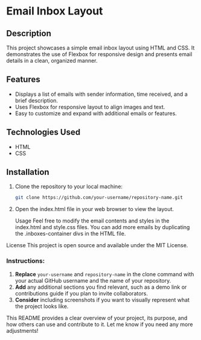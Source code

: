 # Email Inbox Layout

## Description
This project showcases a simple email inbox layout using HTML and CSS. It demonstrates the use of Flexbox for responsive design and presents email details in a clean, organized manner.

## Features
- Displays a list of emails with sender information, time received, and a brief description.
- Uses Flexbox for responsive layout to align images and text.
- Easy to customize and expand with additional emails or features.

## Technologies Used
- HTML
- CSS

## Installation
1. Clone the repository to your local machine:
   ```bash
   git clone https://github.com/your-username/repository-name.git
2. Open the index.html file in your web browser to view the layout.

   Usage
Feel free to modify the email contents and styles in the index.html and style.css files. You can add more emails by duplicating the .inboxes-container divs in the HTML file.

License
This project is open source and available under the MIT License.


### Instructions:
1. **Replace** `your-username` and `repository-name` in the clone command with your actual GitHub username and the name of your repository.
2. **Add** any additional sections you find relevant, such as a demo link or contributions guide if you plan to invite collaborators.
3. **Consider** including screenshots if you want to visually represent what the project looks like.

This README provides a clear overview of your project, its purpose, and how others can use and contribute to it. Let me know if you need any more adjustments!
